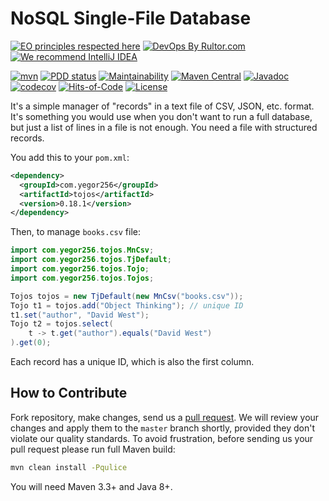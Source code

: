 # NoSQL Single-File Database

[![EO principles respected here](https://www.elegantobjects.org/badge.svg)](https://www.elegantobjects.org)
[![DevOps By Rultor.com](http://www.rultor.com/b/yegor256/tojos)](http://www.rultor.com/p/yegor256/tojos)
[![We recommend IntelliJ IDEA](https://www.elegantobjects.org/intellij-idea.svg)](https://www.jetbrains.com/idea/)

[![mvn](https://github.com/yegor256/tojos/actions/workflows/mvn.yml/badge.svg)](https://github.com/yegor256/tojos/actions/workflows/mvn.yml)
[![PDD status](http://www.0pdd.com/svg?name=yegor256/tojos)](http://www.0pdd.com/p?name=yegor256/tojos)
[![Maintainability](https://api.codeclimate.com/v1/badges/742bde48ea6fabdba1ce/maintainability)](https://codeclimate.com/github/yegor256/tojos/maintainability)
[![Maven Central](https://img.shields.io/maven-central/v/com.yegor256/tojos.svg)](https://maven-badges.herokuapp.com/maven-central/com.yegor256/tojos)
[![Javadoc](http://www.javadoc.io/badge/com.yegor256/tojos.svg)](http://www.javadoc.io/doc/com.yegor256/tojos)
[![codecov](https://codecov.io/gh/yegor256/tojos/branch/master/graph/badge.svg)](https://codecov.io/gh/yegor256/tojos)
[![Hits-of-Code](https://hitsofcode.com/github/yegor256/tojos)](https://hitsofcode.com/view/github/yegor256/tojos)
[![License](https://img.shields.io/badge/license-MIT-green.svg)](https://github.com/yegor256/tojos/blob/master/LICENSE.txt)

It's a simple manager of "records" in a text file of CSV, JSON, etc. format.
It's something you would use when you don't want to run a full database, but
just a list of lines in a file is not enough. You need a file with structured
records.

You add this to your `pom.xml`:

```xml
<dependency>
  <groupId>com.yegor256</groupId>
  <artifactId>tojos</artifactId>
  <version>0.18.1</version>
</dependency>
```

Then, to manage `books.csv` file:

```java
import com.yegor256.tojos.MnCsv;
import com.yegor256.tojos.TjDefault;
import com.yegor256.tojos.Tojo;
import com.yegor256.tojos.Tojos;

Tojos tojos = new TjDefault(new MnCsv("books.csv"));
Tojo t1 = tojos.add("Object Thinking"); // unique ID
t1.set("author", "David West");
Tojo t2 = tojos.select(
    t -> t.get("author").equals("David West")
).get(0);
```

Each record has a unique ID, which is also the first column.

## How to Contribute

Fork repository, make changes, send us a [pull request](https://www.yegor256.com/2014/04/15/github-guidelines.html).
We will review your changes and apply them to the `master` branch shortly,
provided they don't violate our quality standards. To avoid frustration,
before sending us your pull request please run full Maven build:

```bash
mvn clean install -Pqulice
```

You will need Maven 3.3+ and Java 8+.
